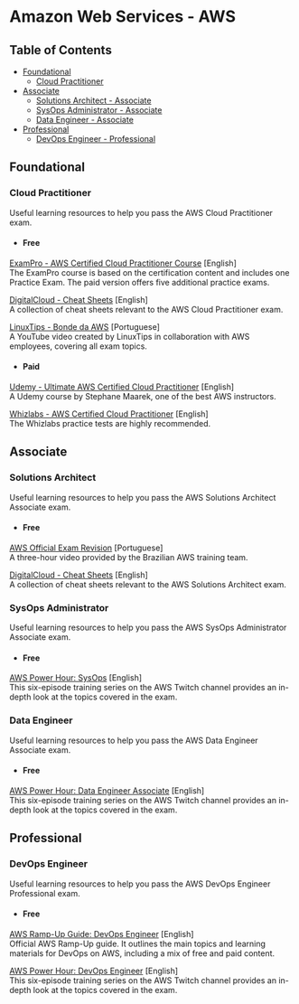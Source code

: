 # Amazon Web Services - AWS

## Table of Contents

- [Foundational](#foundational)
  - [Cloud Practitioner](#cloud-practitioner)
- [Associate](#associate)
  - [Solutions Architect - Associate](#solutions-architect)
  - [SysOps Administrator - Associate](#sysops-administrator)
  - [Data Engineer - Associate](#data-engineer)
- [Professional](#professional)
  - [DevOps Engineer - Professional](#devops-engineer)

## Foundational

### Cloud Practitioner

Useful learning resources to help you pass the AWS Cloud Practitioner exam.  

- #### Free

[ExamPro - AWS Certified Cloud Practitioner Course](https://www.exampro.co/clf-c01)
[English]  
The ExamPro course is based on the certification content and includes one
Practice Exam. The paid version offers five additional practice exams.  

[DigitalCloud - Cheat Sheets](https://digitalcloud.training/category/aws-cheat-sheets/aws-cloud-practitioner)
[English]  
A collection of cheat sheets relevant to the AWS Cloud Practitioner exam.  

[LinuxTips - Bonde da AWS](https://www.youtube.com/watch?v=VrQVDbgwFDs&t=10s)
[Portuguese]  
A YouTube video created by LinuxTips in collaboration
with AWS employees, covering all exam topics.  

- #### Paid

[Udemy - Ultimate AWS Certified Cloud Practitioner](https://www.udemy.com/course/aws-certified-cloud-practitioner-new/)
[English]  
A Udemy course by Stephane Maarek, one of the best AWS instructors.  

[Whizlabs - AWS Certified Cloud Practitioner](https://www.whizlabs.com/aws-certified-cloud-practitioner/)
[English]  
The Whizlabs practice tests are highly recommended.  

## Associate

### Solutions Architect

Useful learning resources to help you pass the
AWS Solutions Architect Associate exam.  

- #### Free

[AWS Official Exam Revision](https://pages.awscloud.com/LATAM-event-OE-get-cert-saa-ptbr-sob-demanda-2022-confirmation.html)
[Portuguese]  
A three-hour video provided by the Brazilian AWS training team.  

[DigitalCloud - Cheat Sheets](https://digitalcloud.training/category/aws-cheat-sheets/aws-solutions-architect-associate/)
[English]  
A collection of cheat sheets relevant to the AWS Solutions Architect exam.  

### SysOps Administrator

Useful learning resources to help you pass the
AWS SysOps Administrator Associate exam.  

- #### Free

[AWS Power Hour: SysOps](https://pages.awscloud.com/global-traincert-twitch-sysops.html)
[English]  
This six-episode training series on the AWS Twitch channel
provides an in-depth look at the topics covered in the exam.  

### Data Engineer

Useful learning resources to help you pass the
AWS Data Engineer Associate exam.  

- #### Free

[AWS Power Hour: Data Engineer Associate](https://pages.awscloud.com/GLOBAL-other-T2-Traincert-AWS-Power-Hour-Data-Engineer-Associate-Season1-2024-reg.html)
[English]  
This six-episode training series on the AWS Twitch channel
provides an in-depth look at the topics covered in the exam.  

## Professional

### DevOps Engineer

Useful learning resources to help you pass the
AWS DevOps Engineer Professional exam.  

- #### Free

[AWS Ramp-Up Guide: DevOps Engineer](https://d1.awsstatic.com/training-and-certification/ramp-up_guides/Ramp-Up_Guide_DevOps.pdf)
[English]  
Official AWS Ramp-Up guide. It outlines the main topics and learning
materials for DevOps on AWS, including a mix of free and paid content.  

[AWS Power Hour: DevOps Engineer](https://pages.awscloud.com/GLOBAL-other-LS-AWS-Power-Hour-DevOps-Engineer-2023-reg.html)
[English]  
This six-episode training series on the AWS Twitch channel
provides an in-depth look at the topics covered in the exam.  
